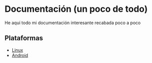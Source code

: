 # Documentación (un poco de todo)
He aqui todo mi documentación interesante recabada poco a poco

## Plataformas
* [Linux](linux.md)
* [Android](android.md)
